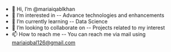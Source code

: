 - 👋 Hi, I’m @mariaiqablkhan
- 👀 I’m interested in -- Advance technologies and enhancements
- 🌱 I’m currently learning -- Data Science
- 💞️ I’m looking to collaborate on -- Projects related to my interest
- 📫 How to reach me -- You can reach me via mail using mariaiqbal126@gmail.com

<!---
mariaiqablkhan/mariaiqablkhan is a ✨ special ✨ repository because its `README.md` (this file) appears on your GitHub profile.
You can click the Preview link to take a look at your changes.
--->
